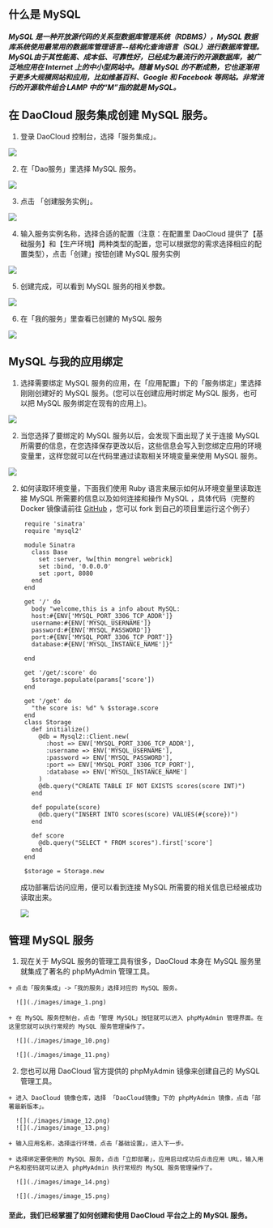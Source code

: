 ## 什么是 MySQL

##### MySQL 是一种开放源代码的关系型数据库管理系统（RDBMS），MySQL 数据库系统使用最常用的数据库管理语言--结构化查询语言（SQL）进行数据库管理。 MySQL由于其性能高、成本低、可靠性好，已经成为最流行的开源数据库，被广泛地应用在 Internet 上的中小型网站中。随着 MySQL 的不断成熟，它也逐渐用于更多大规模网站和应用，比如维基百科、Google 和 Facebook 等网站。非常流行的开源软件组合 LAMP 中的“M”指的就是 MySQL。

## 在 DaoCloud 服务集成创建 MySQL 服务。

  1. 登录 DaoCloud 控制台，选择「服务集成」。

  ![](./images/image_1.png)

  2. 在「Dao服务」里选择 MySQL 服务。

  ![](./images/image_2.png)

  3. 点击 「创建服务实例」。

  ![](./images/image_3.png)

  4. 输入服务实例名称，选择合适的配置（注意：在配置里 DaoCloud 提供了【基础服务】和【生产环境】两种类型的配置，您可以根据您的需求选择相应的配置类型），点击「创建」按钮创建 MySQL 服务实例

  ![](./images/image_4.png)

  5. 创建完成，可以看到 MySQL 服务的相关参数。

  ![](./images/image_5.png)

  6. 在「我的服务」里查看已创建的 MySQL 服务

  ![](./images/image_6.png)


## MySQL 与我的应用绑定

  1. 选择需要绑定 MySQL 服务的应用，在「应用配置」下的「服务绑定」里选择
  刚刚创建好的 MySQL 服务。(您可以在创建应用时绑定 MySQL 服务，也可以把 MySQL 服务绑定在现有的应用上)。


  ![](./images/image_7.png)

  2. 当您选择了要绑定的 MySQL 服务以后，会发现下面出现了关于连接 MySQL 所需要的信息，在您选择保存更改以后，这些信息会写入到您绑定应用的环境变量里，这样您就可以在代码里通过读取相关环境变量来使用 MySQL 服务。

  ![](./images/image_8.png)

  2. 如何读取环境变量，下面我们使用 Ruby 语言来展示如何从环境变量里读取连接 MySQL 所需要的信息以及如何连接和操作 MySQL ，具体代码（完整的 Docker 镜像请前往 [GitHub](https://github.com/yxwzaxns/DaoCloud_MySQL.git) ，您可以 fork 到自己的项目里运行这个例子）

          require 'sinatra'
          require 'mysql2'

          module Sinatra
            class Base
              set :server, %w[thin mongrel webrick]
              set :bind, '0.0.0.0'
              set :port, 8080
            end
          end

          get '/' do
            body "welcome,this is a info about MySQL:
            host:#{ENV['MYSQL_PORT_3306_TCP_ADDR']}
            username:#{ENV['MYSQL_USERNAME']}
            password:#{ENV['MYSQL_PASSWORD']}
            port:#{ENV['MYSQL_PORT_3306_TCP_PORT']}
            database:#{ENV['MYSQL_INSTANCE_NAME']}"

          end

          get '/get/:score' do
            $storage.populate(params['score'])
          end

          get '/get' do
            "the score is: %d" % $storage.score
          end
          class Storage
            def initialize()
              @db = Mysql2::Client.new(
                :host => ENV['MYSQL_PORT_3306_TCP_ADDR'],
                :username => ENV['MYSQL_USERNAME'],
                :password => ENV['MYSQL_PASSWORD'],
                :port => ENV['MYSQL_PORT_3306_TCP_PORT'],
                :database => ENV['MYSQL_INSTANCE_NAME']
              )
              @db.query("CREATE TABLE IF NOT EXISTS scores(score INT)")
            end

            def populate(score)
              @db.query("INSERT INTO scores(score) VALUES(#{score})")
            end

            def score
              @db.query("SELECT * FROM scores").first['score']
            end
          end

          $storage = Storage.new

        成功部署后访问应用，便可以看到连接 MySQL 所需要的相关信息已经被成功读取出来。

        ![](./images/image_9.png)

## 管理 MySQL 服务
  1. 现在关于 MySQL 服务的管理工具有很多，DaoCloud 本身在 MySQL 服务里就集成了著名的 phpMyAdmin 管理工具。

    + 点击「服务集成」->「我的服务」选择对应的 MySQL 服务。

      ![](./images/image_1.png)

    + 在 MySQL 服务控制台，点击「管理 MySQL」按钮就可以进入 phpMyAdmin 管理界面。在这里您就可以执行常规的 MySQL 服务管理操作了。

      ![](./images/image_10.png)

      ![](./images/image_11.png)

  2. 您也可以用 DaoCloud 官方提供的 phpMyAdmin 镜像来创建自己的 MySQL 管理工具。

    + 进入 DaoCloud 镜像仓库，选择 「DaoCloud镜像」下的 phpMyAdmin 镜像，点击「部署最新版本」。

      ![](./images/image_12.png)
      ![](./images/image_13.png)

    + 输入应用名称，选择运行环境，点击「基础设置」，进入下一步。

    + 选择绑定要使用的 MySQL 服务，点击「立即部署」，应用启动成功后点击应用 URL，输入用户名和密码就可以进入 phpMyAdmin 执行常规的 MySQL 服务管理操作了。

      ![](./images/image_14.png)

      ![](./images/image_15.png)

  #### 至此，我们已经掌握了如何创建和使用 DaoCloud 平台之上的 MySQL 服务。
